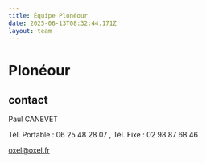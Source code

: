```yaml
---
title: Équipe Plonéour 
date: 2025-06-13T08:32:44.171Z
layout: team
---
```


# Plonéour 



## contact 

Paul CANEVET

Tél. Portable : 06 25 48 28 07 , Tél. Fixe : 02 98 87 68 46

oxel@oxel.fr

